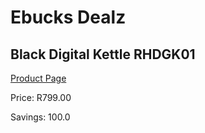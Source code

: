 
# Ebucks Dealz
## Black Digital Kettle RHDGK01
[Product Page](https://www.ebucks.com/web/shop/productSelected.do?prodId=1084030661&catId=1157551679)

Price: R799.00

Savings: 100.0


	